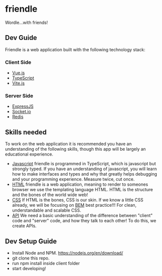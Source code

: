 # friendle

Wordle...with friends!

## Dev Guide

Friendle is a web application built with the following technology stack:

### Client Side

- [Vue.js](https://vuejs.org/)
- [TypeScript](https://www.typescriptlang.org/)
- [Vite.js](https://vitejs.dev/)

### Server Side

- [ExpressJS](https://expressjs.com/)
- [Socket.io](https://socket.io/)
- [Redis](https://redis.io/)

## Skills needed

To work on the web application it is recommended you have an understanding of the following skills, though this app will be largely an educational experience.

- [Javascript](https://www.codecademy.com/learn/introduction-to-javascript) friendle is programmed in TypeScript, which is javascript but strongly typed. If you have an understanding of javascript, you will learn how to make interfaces and types and why that greatly helps debugging and your programming experience. Measure twice, cut once.
- [HTML](https://www.w3schools.com/html/) friendle is a web application, meaning to render to someones browser we use the templating language HTML. HTML is the structure and the bones of the world wide web!
- [CSS](https://www.tutorialspoint.com/css/index.htm) If HTML is the bones, CSS is our skin. If we know a little CSS already, we will be focusing on [BEM](https://css-tricks.com/bem-101/) best practice!!! For clean, understandable and scalable CSS.
- [API](https://www.freecodecamp.org/news/what-is-an-api-in-english-please-b880a3214a82/) We need a basic understanding of the difference between "client" code and "server" code, and how they talk to each other! To do this, we create APIs.

## Dev Setup Guide

- Install Node and NPM. https://nodejs.org/en/download/
- git clone this repo.
- run npm install inside client folder
- start developing!
